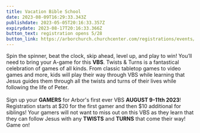 ```yaml
---
title: Vacation Bible School
date: 2023-08-09T16:29:33.343Z
publishdate: 2023-05-05T20:16:33.357Z
expirydate: 2023-08-17T20:16:33.366Z
button_text: registration opens 5/28
button_link: https://arborchurch.churchcenter.com/registrations/events/1784563
---
```

Spin the spinner, beat the clock, skip ahead, level up, and play to win! You’ll need to bring your A-game for this **VBS**. Twists & Turns is a fantastical celebration of games of all kinds. From classic tabletop games to video games and more, kids will play their way through VBS while learning that Jesus guides them through all the twists and turns of their lives while following the life of Peter. \
\
Sign up your **GAMERS** for Arbor's first ever VBS **AUGUST 9-11th 2023**! Registration starts at $20 for the first gamer and then $10 additional for siblings! Your gamers will not want to miss out on this VBS as they learn that they can follow Jesus with any **TWISTS** and **TURNS** that come their way! Game on!